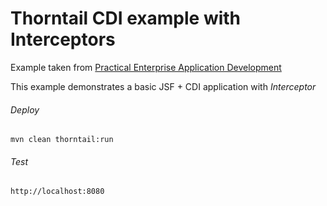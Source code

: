 Thorntail CDI example with Interceptors 
=====================================

Example taken from [Practical Enterprise Application Development](http://www.itbuzzpress.com/ebooks/java-ee-7-development-on-wildfly.html)

This example demonstrates a basic JSF + CDI application with *Interceptor*

###### Deploy
```shell
mvn clean thorntail:run
```
###### Test
```shell
http://localhost:8080 
```
 
 
 
